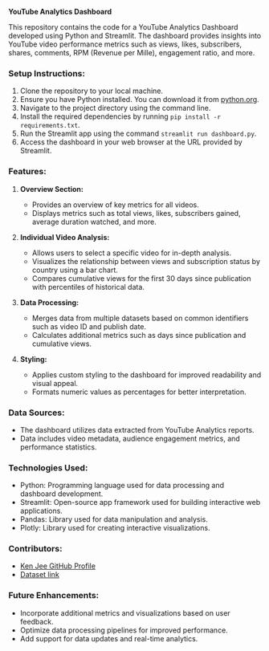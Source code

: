 **YouTube Analytics Dashboard**

This repository contains the code for a YouTube Analytics Dashboard developed using Python and Streamlit. The dashboard provides insights into YouTube video performance metrics such as views, likes, subscribers, shares, comments, RPM (Revenue per Mille), engagement ratio, and more.

### Setup Instructions:
1. Clone the repository to your local machine.
2. Ensure you have Python installed. You can download it from [python.org](https://www.python.org/).
3. Navigate to the project directory using the command line.
4. Install the required dependencies by running `pip install -r requirements.txt`.
5. Run the Streamlit app using the command `streamlit run dashboard.py`.
6. Access the dashboard in your web browser at the URL provided by Streamlit.

### Features:
1. **Overview Section:**
   - Provides an overview of key metrics for all videos.
   - Displays metrics such as total views, likes, subscribers gained, average duration watched, and more.

2. **Individual Video Analysis:**
   - Allows users to select a specific video for in-depth analysis.
   - Visualizes the relationship between views and subscription status by country using a bar chart.
   - Compares cumulative views for the first 30 days since publication with percentiles of historical data.

3. **Data Processing:**
   - Merges data from multiple datasets based on common identifiers such as video ID and publish date.
   - Calculates additional metrics such as days since publication and cumulative views.

4. **Styling:**
   - Applies custom styling to the dashboard for improved readability and visual appeal.
   - Formats numeric values as percentages for better interpretation.

### Data Sources:
- The dashboard utilizes data extracted from YouTube Analytics reports.
- Data includes video metadata, audience engagement metrics, and performance statistics.

### Technologies Used:
- Python: Programming language used for data processing and dashboard development.
- Streamlit: Open-source app framework used for building interactive web applications.
- Pandas: Library used for data manipulation and analysis.
- Plotly: Library used for creating interactive visualizations.

### Contributors:
- [Ken Jee GitHub Profile](https://github.com/PlayingNumbers)
- [Dataset link](https://www.kaggle.com/datasets/kenjee/ken-jee-youtube-data)
  
### Future Enhancements:
- Incorporate additional metrics and visualizations based on user feedback.
- Optimize data processing pipelines for improved performance.
- Add support for data updates and real-time analytics.
